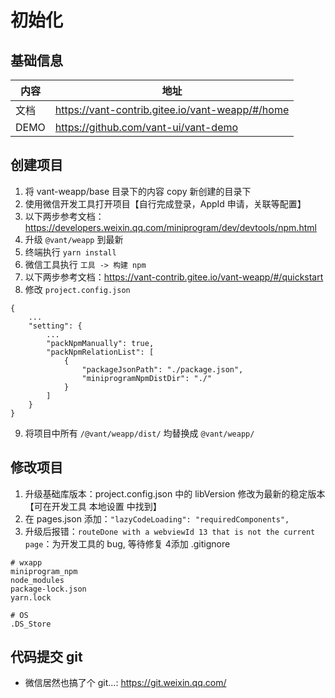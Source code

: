 # 初始化

## 基础信息

| 内容   | 地址                                              |
|------|-------------------------------------------------|
| 文档   | https://vant-contrib.gitee.io/vant-weapp/#/home |
| DEMO | https://github.com/vant-ui/vant-demo            |


## 创建项目

1. 将 vant-weapp/base 目录下的内容 copy 新创建的目录下
2. 使用微信开发工具打开项目【自行完成登录，AppId 申请，关联等配置】
3. 以下两步参考文档：https://developers.weixin.qq.com/miniprogram/dev/devtools/npm.html
4. 升级 `@vant/weapp` 到最新
5. 终端执行 `yarn install`
6. 微信工具执行 `工具 -> 构建 npm`
7. 以下两步参考文档：https://vant-contrib.gitee.io/vant-weapp/#/quickstart
8. 修改 `project.config.json`
```shell
{
    ...
    "setting": {
        ...
        "packNpmManually": true,
        "packNpmRelationList": [
            {
                "packageJsonPath": "./package.json",
                "miniprogramNpmDistDir": "./"
            }
        ]
    }
}
```
9. 将项目中所有 `/@vant/weapp/dist/` 均替换成 `@vant/weapp/`

## 修改项目
1. 升级基础库版本：project.config.json 中的 libVersion 修改为最新的稳定版本【可在开发工具 本地设置 中找到】
2. 在 pages.json 添加：`"lazyCodeLoading": "requiredComponents",`
3. 升级后报错：`routeDone with a webviewId 13 that is not the current page`：为开发工具的 bug, 等待修复
4添加 .gitignore
```gitignore
# wxapp
miniprogram_npm
node_modules
package-lock.json
yarn.lock

# OS
.DS_Store
```

## 代码提交 git
- 微信居然也搞了个 git...: https://git.weixin.qq.com/
